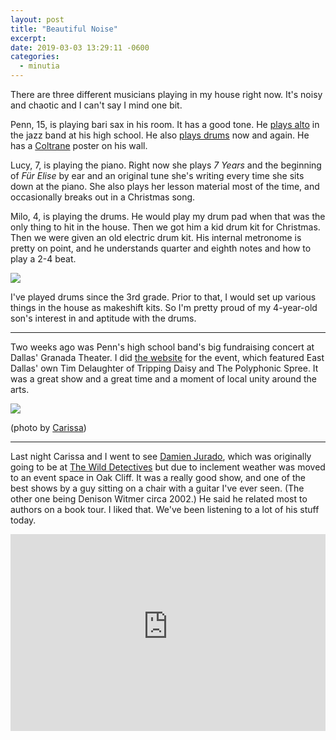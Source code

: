 ```yaml
---
layout: post
title: "Beautiful Noise"
excerpt: 
date: 2019-03-03 13:29:11 -0600
categories: 
  - minutia
---
```


There are three different musicians playing in my house right now. It's noisy and chaotic and I can't say I mind one bit.

Penn, 15, is playing bari sax in his room. It has a good tone. He [plays alto](https://www.instagram.com/p/BuILFggHxn4EgVJV25-42a40ADAdlIDjw-Uvsc0/) in the jazz band at his high school. He also [plays drums](https://www.instagram.com/p/BuKrNhgnX99I0vRLtihPujLDtTUVKzxSkfpECc0/) now and again. He has a [Coltrane](https://en.wikipedia.org/wiki/John_Coltrane) poster on his wall.

Lucy, 7, is playing the piano. Right now she plays _7 Years_ and the beginning of _Für Elise_ by ear and an original tune she's writing every time she sits down at the piano. She also plays her lesson material most of the time, and occasionally breaks out in a Christmas song.

Milo, 4, is playing the drums. He would play my drum pad when that was the only thing to hit in the house. Then we got him a kid drum kit for Christmas. Then we were given an old electric drum kit. His internal metronome is pretty on point, and he understands quarter and eighth notes and how to play a 2-4 beat.

![]({{site.baseurl}}/assets/2019/03/milo-electronicdrums.jpg)

I've played drums since the 3rd grade. Prior to that, I would set up various things in the house as makeshift kits. So I'm pretty proud of my 4-year-old son's interest in and aptitude with the drums.

---

Two weeks ago was Penn's high school band's big fundraising concert at Dallas' Granada Theater. I did [the website](http://woodrowphonic.com/) for the event, which featured East Dallas' own Tim Delaughter of Tripping Daisy and The Polyphonic Spree. It was a great show and a great time and a moment of local unity around the arts.

![]({{site.baseurl}}/assets/2019/03/bw0000.jpg)

(photo by [Carissa](https://carissabyers.com/))

---

Last night Carissa and I went to see [Damien Jurado](http://damienjurado.com/), which was originally going to be at [The Wild Detectives](http://thewilddetectives.com/) but due to inclement weather was moved to an event space in Oak Cliff. It was a really good show, and one of the best shows by a guy sitting on a chair with a guitar I've ever seen. (The other one being Denison Witmer circa 2002.) He said he related most to authors on a book tour. I liked that. We've been listening to a lot of his stuff today.

<iframe width="100%" height="315" src="https://www.youtube-nocookie.com/embed/LI3CGLx31kQ" frameborder="0" allow="accelerometer; autoplay; encrypted-media; gyroscope; picture-in-picture" allowfullscreen></iframe>
